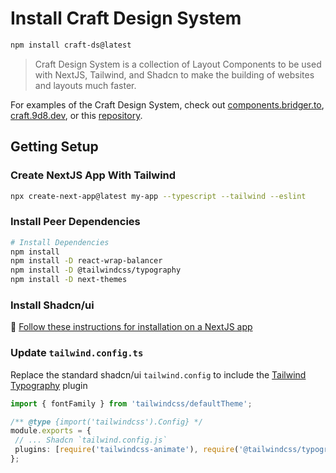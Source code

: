 # Install Craft Design System

```bash
npm install craft-ds@latest
```

> Craft Design System is a collection of Layout Components to be used with NextJS, Tailwind, and Shadcn to make the building of websites and layouts much faster.

For examples of the Craft Design System, check out [components.bridger.to](https://components.bridger.to), [craft.9d8.dev](https://craft.9d8.dev), or this [repository](https://github.com/9d8dev/craft-examples).

## Getting Setup

### Create NextJS App With Tailwind

```bash
npx create-next-app@latest my-app --typescript --tailwind --eslint
```

### Install Peer Dependencies

```bash
# Install Dependencies
npm install
npm install -D react-wrap-balancer
npm install -D @tailwindcss/typography
npm install -D next-themes
```

### Install Shadcn/ui

🔗 [Follow these instructions for installation on a NextJS app](https://ui.shadcn.com/docs/installation/next)

### Update `tailwind.config.ts`

Replace the standard shadcn/ui `tailwind.config` to include the [Tailwind Typography](https://tailwindcss.com/docs/typography-plugin) plugin

```ts
import { fontFamily } from 'tailwindcss/defaultTheme';

/** @type {import('tailwindcss').Config} */
module.exports = {
 // ... Shadcn `tailwind.config.js`
 plugins: [require('tailwindcss-animate'), require('@tailwindcss/typography')] // add this!
};
```
